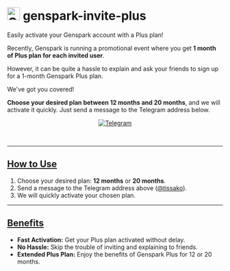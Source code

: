 <h1>
  <img src="https://www.genspark.ai/_nuxt/genspark_logo.dL_uPqnS.png" alt="Genspark Logo" width="30">
  genspark-invite-plus
</h1>

<p>Easily activate your Genspark account with a Plus plan!</p>

<p>Recently, Genspark is running a promotional event where you get <strong>1 month of Plus plan for each invited user</strong>.</p>

<p>However, it can be quite a hassle to explain and ask your friends to sign up for a 1-month Genspark Plus plan.</p>

<p>We've got you covered!</p>

<p>
  <b>Choose your desired plan between 12 months and 20 months</b>, and we will activate it quickly. Just send a message to the Telegram address below.
</p>

<p align="center">
  <a href="https://t.me/tissako">
    <img src="https://img.shields.io/badge/Telegram-2CA5E0?style=for-the-badge&logo=telegram&logoColor=white" alt="Telegram">
  </a>
</p>

<br>

<hr>

<h2><ins>How to Use</ins></h2>

<ol>
  <li>Choose your desired plan: <b>12 months</b> or <b>20 months</b>.</li>
  <li>Send a message to the Telegram address above (<a href="https://t.me/tissako">@tissako</a>).</li>
  <li>We will quickly activate your chosen plan.</li>
</ol>

<hr>

<h2><ins>Benefits</ins></h2>

<ul>
  <li><b>Fast Activation:</b> Get your Plus plan activated without delay.</li>
  <li><b>No Hassle:</b> Skip the trouble of inviting and explaining to friends.</li>
  <li><b>Extended Plus Plan:</b> Enjoy the benefits of Genspark Plus for 12 or 20 months.</li>
</ul>
